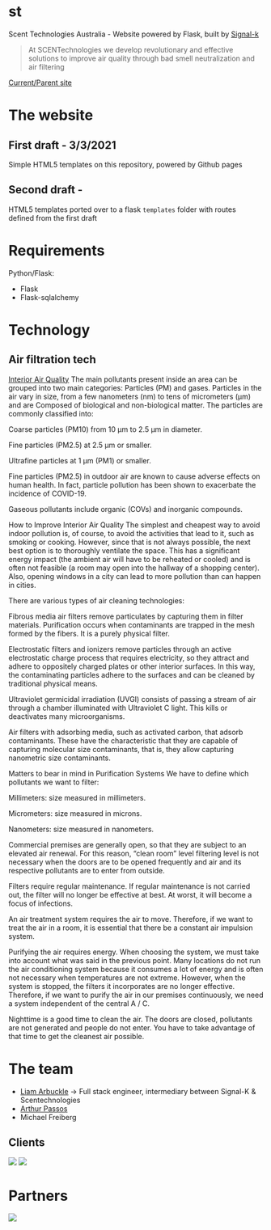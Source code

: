 # st
Scent Technologies Australia - Website powered by Flask, built by [Signal-k](https://github.com/signal-k)

> At SCENTechnologies we develop revolutionary and effective solutions to improve air quality through bad smell neutralization and air filtering

[Current/Parent site](https://scentechnologies.com)

# The website
## First draft - 3/3/2021
Simple HTML5 templates on this repository, powered by Github pages

## Second draft -
HTML5 templates ported over to a flask `templates` folder with routes defined from the first draft

# Requirements
Python/Flask:
* Flask
* Flask-sqlalchemy

# Technology
## Air filtration tech
[Interior Air Quality](https://www.scentechnologies.com/en/filtering-technology)
The main pollutants present inside an area can be grouped into two main categories: Particles (PM) and gases. Particles in the air vary in size, from a few nanometers (nm) to tens of micrometers (μm) and are Composed of biological and non-biological matter. The particles are commonly classified into:  

Coarse particles (PM10) from 10 µm to 2.5 µm in diameter.  

Fine particles (PM2.5) at 2.5 μm or smaller.  

Ultrafine particles at 1 μm (PM1) or smaller.  

Fine particles (PM2.5) in outdoor air are known to cause adverse effects on human health. In fact, particle pollution has been shown to exacerbate the incidence of COVID-19.  

Gaseous pollutants include organic (COVs) and inorganic compounds.

 How to Improve Interior Air Quality
The simplest and cheapest way to avoid indoor pollution is, of course, to avoid the activities that lead to it, such as smoking or cooking. However, since that is not always possible, the next best option is to thoroughly ventilate the space. This has a significant energy impact (the ambient air will have to be reheated or cooled) and is often not feasible (a room may open into the hallway of a shopping center). Also, opening windows in a city can lead to more pollution than can happen in cities.  

There are various types of air cleaning technologies:  

Fibrous media air filters remove particulates by capturing them in filter materials. Purification occurs when contaminants are trapped in the mesh formed by the fibers. It is a purely physical filter.  

Electrostatic filters and ionizers remove particles through an active electrostatic charge process that requires electricity, so they attract and adhere to oppositely charged plates or other interior surfaces. In this way, the contaminating particles adhere to the surfaces and can be cleaned by traditional physical means.  

Ultraviolet germicidal irradiation (UVGI) consists of passing a stream of air through a chamber illuminated with Ultraviolet C light. This kills or deactivates many microorganisms.  

Air filters with adsorbing media, such as activated carbon, that adsorb contaminants. These have the characteristic that they are capable of capturing molecular size contaminants, that is, they allow capturing nanometric size contaminants.

 Matters to bear in mind in Purification Systems
We have to define which pollutants we want to filter:  

Millimeters: size measured in millimeters.  

Micrometers: size measured in microns.  

Nanometers: size measured in nanometers.  

Commercial premises are generally open, so that they are subject to an elevated air renewal. For this reason, “clean room” level filtering level is not necessary when the doors are to be opened frequently and air and its respective pollutants are to enter from outside.  

Filters require regular maintenance. If regular maintenance is not carried out, the filter will no longer be effective at best. At worst, it will become a focus of infections.  

An air treatment system requires the air to move. Therefore, if we want to treat the air in a room, it is essential that there be a constant air impulsion system. 

Purifying the air requires energy. When choosing the system, we must take into account what was said in the previous point. Many locations do not run the air conditioning system because it consumes a lot of energy and is often not necessary when temperatures are not extreme. However, when the system is stopped, the filters it incorporates are no longer effective. Therefore, if we want to purify the air in our premises continuously, we need a system independent of the central A / C.  

Nighttime is a good time to clean the air. The doors are closed, pollutants are not generated and people do not enter. You have to take advantage of that time to get the cleanest air possible.

# The team
* [Liam Arbuckle](https://github.com/gizmotronn) -> Full stack engineer, intermediary between Signal-K & Scentechnologies
* [Arthur Passos](https://github.com/artpassos)
* Michael Freiberg

## Clients
![](https://images.squarespace-cdn.com/content/v1/5af3f74c0dbda322668acf5c/1587026543350-WOFWUTII3AXRIC3A2P4E/ke17ZwdGBToddI8pDm48kJ0TUPdf7D7Km0VhkKPOq49Zw-zPPgdn4jUwVcJE1ZvWQUxwkmyExglNqGp0IvTJZUJFbgE-7XRK3dMEBRBhUpwj8ecTk2SIIZEBOvFvFLJg6fkw0l9O7J4IppL8Pk0jATr98jOWikYwwkVfTXZldI4/Fc_barcelona.png?format=750w)
![](https://images.squarespace-cdn.com/content/v1/5af3f74c0dbda322668acf5c/1587026542099-6PWPTBIBJWVTBKNCSAZ9/ke17ZwdGBToddI8pDm48kP06O0_IHyRXSOOiqwgWaApZw-zPPgdn4jUwVcJE1ZvWEtT5uBSRWt4vQZAgTJucoTqqXjS3CfNDSuuf31e0tVEsL0EX72Q6S7TgfQYQBQpkz5xM6Qt8VXd_xJGg_ziCFib8BodarTVrzIWCp72ioWw/Bayer-logo-A90BE019B5-seeklogo.com.png?format=500w)

# Partners
![](https://images.squarespace-cdn.com/content/v1/5af3f74c0dbda322668acf5c/1587026870056-HTC43QACUF2Q2WT4NZKN/ke17ZwdGBToddI8pDm48kIZxdmHpC8ptdi80yobOaFlZw-zPPgdn4jUwVcJE1ZvWEtT5uBSRWt4vQZAgTJucoTqqXjS3CfNDSuuf31e0tVHB_yIbC2APymVxx8vuCQXAGh7gA8Tmwdt62JWE3R23H91lH3P2bFZvTItROhWrBJ0/Captura.PNG?format=750w)
